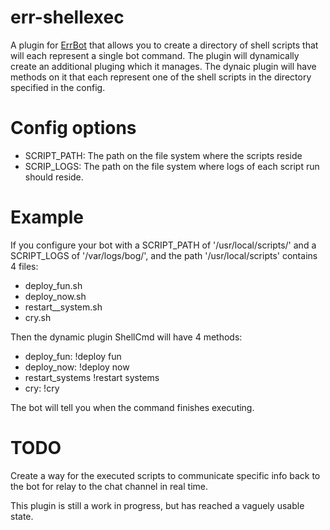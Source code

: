 err-shellexec
============

A plugin for [ErrBot](http://errbot.net/) that allows you to create a directory of shell
scripts that will each represent a single bot command.  The plugin will dynamically create
an additional pluging which it manages.  The dynaic plugin will have methods on it that
each represent one of the shell scripts in the directory specified in the config.

Config options
==============

* SCRIPT_PATH: The path on the file system where the scripts reside 
* SCRIP_LOGS: The path on the file system where logs of each script run should reside.


Example
=======
If you configure your bot with a SCRIPT_PATH of '/usr/local/scripts/' and a SCRIPT_LOGS of
'/var/logs/bog/', and the path '/usr/local/scripts' contains 4 files:

 - deploy_fun.sh
 - deploy_now.sh
 - restart__system.sh
 - cry.sh

Then the dynamic plugin ShellCmd will have 4 methods:

 - deploy_fun:        !deploy fun
 - deploy_now:        !deploy now
 - restart_systems    !restart systems
 - cry:               !cry

The bot will tell you when the command finishes executing.

TODO
=====

Create a way for the executed scripts to communicate specific info back to the bot for
relay to the chat channel in real time.


This plugin is still a work in progress, but has reached a vaguely usable state.
